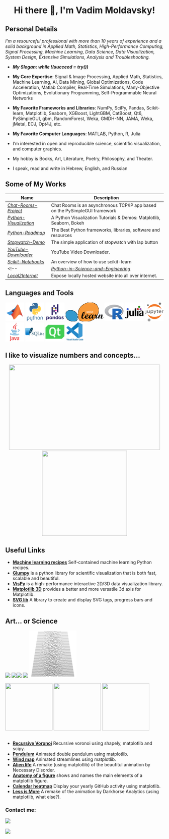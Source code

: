 <!--
**vasja34/vasja34** is a ✨ _special_ ✨ repository because its `README.md` (this file) appears on your GitHub profile.

Here are some ideas to get you started:

- 🔭 I’m currently working on ...
- 🌱 I’m currently learning ...
- 👯 I’m looking to collaborate on ...
- 🤔 I’m looking for help with ...
- 💬 Ask me about ...
- 📫 How to reach me: ...
- 😄 Pronouns: ...
- ⚡ Fun fact: ...
-->

<h1 align="center">Hi there 👋, I'm Vadim Moldavsky!</h1>

## Personal Details


*I'm a resourceful professional with more than 10 years of experience and a solid background in Applied Math, Statistics, High-Performance Computing, Signal Processing, Machine Learning, Data Science, Data Visualization, System Design, Extensive Simulations, Analysis and Troubleshooting.*

- ***My Slogan: while !(succeed = try())***

- **My Core Expertise**: Signal & Image Processing, Applied Math, Statistics, Machine Learning, AI, Data Mining, Global Optimizations, Code Acceleration, Matlab Compiler, Real-Time Simulations, 
Many-Objective Optimizations, Evolutionary Programming, Self-Programmable Neural Networks

- **My Favorite Frameworks and Libraries**: NumPy, SciPy, Pandas, Scikit-learn, Matplotlib, Seaborn, XGBoost, LightGBM, CatBoost, Qt6, PySimpleGUI, gbm, RandomForest, Weka, GMDH-NN, JAMA, Weka, jMetal, ECJ, Opt4J, etc.

- **My Favorite Computer Languages**: MATLAB, Python, R, Julia 

- I’m interested in open and reproducible science, scientific visualization, and computer graphics.

- My hobby is Books, Art, Literature, Poetry, Philosophy, and Theater.

- I speak, read and write in Hebrew, English, and Russian


## Some of My Works

| Name                  | Description                                            |
| ----------------------|------------------------------------------------------- |
| _[Chat-Rooms-Project](https://github.com/vasja34/Chat-Rooms-Project)_          | Chat Rooms is an asynchronous TCP/IP app based on the PySimpleGUI framework           |
| _[Python-Visualization](https://github.com/vasja34/Python-Visualization)_      | A Python Visualization Tutorials & Demos: Matplotlib, Seaborn, Bokeh   |
| _[Python-Roadmap](https://github.com/vasja34/Python-Roadmap)_                  | The Best Python frameworks, libraries, software and resources     |
| _[Stopwatch-Demo](https://github.com/vasja34/Stopwatch-Demo)_                  | The simple application of stopwatch with lap button     |
| _[YouTube-Downloader](https://github.com/vasja34/YouTube-Downloader)_          | YouTube Video Downloader.                                                                 | 
| _[Scikit-Notebooks](https://github.com/vasja34/Scikit-Notebooks)_              | An overview of how to use scikit-learn                       |
<!--| _[Python-in-Science-and-Engineering](https://github.com/vasja34/Python-in-Science-and-Engineering)_                    | A collection of examples of using python in the kinds of scientific and engineering computations                     |
 | _[Local2Internet](https://github.com/KasRoudra/Local2Internet)_                | Expose locally hosted website into all over internet.           |  -->



## Languages and Tools
<div>
  <img src="icons/matlab-original.svg" title="Matlab" alt="Matlab" width="60" height="60"/> 
  <img src="icons/python-original-wordmark.svg" title="Python" alt="Python" width="60" height="60"/> 
  <img src="icons/pandas-original-wordmark.svg" title="Pandas" alt="Pandas" width="60" height="60"/> 
  <img src="icons/Scikit_learn_small.png" title="Scikit_learn" alt="Scikit_learn" width="120" height="60"/> 
  <img src="icons/r-original.svg" title="R" alt="R" width="60" height="60"/> 
  <img src="icons/julia-original-wordmark.svg" title="Julia" alt="Julia" width="60" height="60"/> 
  <img src="icons/jupyter-original-wordmark.svg" title="Jupyter" alt="Jupyter" width="60" height="60"/> 
  <img src="icons/java-original-wordmark.svg" title="Java" alt="Java" width="60" height="60"/> <!--&nbsp;-->
  <img src="icons/sqlite-original-wordmark.svg" title="sqlite" alt="sqlite" width="60" height="60"/> 
  <img src="icons/qt-original.svg" title="Qt6" alt="Qt6" width="60" height="60"/> 
  <img src="icons/vscode-original-wordmark.svg" title="VSCode" alt="VSCode" width="60" height="60"/> 
</div>

## I like to visualize numbers and concepts... 
<div id="header" align="center">
  <img src="https://media.giphy.com/media/ko7twHhomhk8E/giphy.gif" width="480" height="270" frameBorder="0" class="giphy-embed" allowFullScreen>
  <img src="https://media.giphy.com/media/xT9Igzn9iOlDAaNtUA/giphy.gif" width="270" height="270" frameBorder="0" class="giphy-embed" allowFullScreen>
</div>

## Useful Links

- **[Machine learning recipes](https://github.com/rougier/ML-Recipes)** Self-contained machine learning Python recipes. 
- **[Glumpy](https://glumpy.github.io/gallery.html)** is a python library for scientific visualization that is both fast, scalable and beautiful. 
- **[VisPy](https://github.com/vispy/vispy)** is a high-performance interactive 2D/3D data visualization library. 
- **[Matplotlib 3D](https://github.com/rougier/matplotlib-3d)**  provides a better and more versatile 3d axis for Matplotlib. 
- **[SVG lib](https://github.com/rougier/svg-lib)** A library to create and display SVG tags, progress bars and icons. 

## Art... or Science

<img src="https://raw.githubusercontent.com/rougier/recursive-voronoi/master/recursive-voronoi.png" width="150px"> <img src="https://raw.githubusercontent.com/rougier/windmap/master/windmap.gif" width="150px"><img src="https://raw.githubusercontent.com/rougier/alien-life/master/alien-life.gif" width="150px"> <img src="https://raw.githubusercontent.com/rougier/pendulum/master/pendulum.gif" width="150px"> <img src="https://raw.githubusercontent.com/rougier/unknown-pleasures/master/unknown-pleasures.gif" width="150px">

<img src="https://media.giphy.com/media/3oz8xxXI5nS5sCYjXG/giphy.gif" width="150px" height="150px" > <img src="https://media.giphy.com/media/xTiTngSz6NXoUdNfVK/giphy.gif" width="150px" height="150px" > <img src="https://media.giphy.com/media/3ohhwHUaQuczKTVuog/giphy.gif" width="150px" height="150px" > 

<!--
<img src="https://media.giphy.com/media/2FMZ918Q5JX8Y/giphy.gif" width="150px" height="150px" > <img src="icons/Data-Visualizations-using-Python-and-Seaborn.jpg" width="300px" height="150" >
<<img src="https://media.giphy.com/media/3oKIPyahvBic9s10uA/giphy-downsized-large.gif" width="150px" height="150px">
<img src="https://media.giphy.com/media/1zkMcZpLsOub1sBkqv/giphy.gif" width="150px" height="150px" >
<img src="https://media.giphy.com/media/2bVYAlQiD7TPwDg1Yb/giphy.gif" width="150px" height="150px" >
-->

## 
- **[Recursive Voronoi](https://github.com/rougier/recursive-voronoi)** Recursive voronoi using shapely, matplotlib and scipy.
- **[Pendulum](https://github.com/rougier/pendulum)** Animated double pendulum using matplotlib.
- **[Wind map](https://github.com/rougier/windmap)** Animated streamlines using matplotlib.
- **[Alien life](https://github.com/rougier/alien-life)** A remake (using matplotlib) of the beaufitul animation by Necessary Disorder.
- **[Anatomy of a figure](https://github.com/rougier/figure-anatomy)** shows and names the main elements of a matplotlib figure.
- **[Calendar heatmap](https://github.com/rougier/calendar-heatmap)** Display your yearly GitHub activity using matplotlib.
- **[Less is More](https://github.com/rougier/less-is-more)** A remake of the animation by Darkhorse Analytics (using matplotlib, what else?).


### Contact me:

<a href="https://github.com/vasja34" target="_blank"><img src="https://img.shields.io/badge/Github-Vasja34-green?style=for-the-badge&logo=github"></a>

<a href="mailto:vasja34@gmail.com" target="_blank"><img src="https://img.shields.io/badge/Email-vasja34@gmail.com-teal?style=for-the-badge&logo=gmail"></a>

